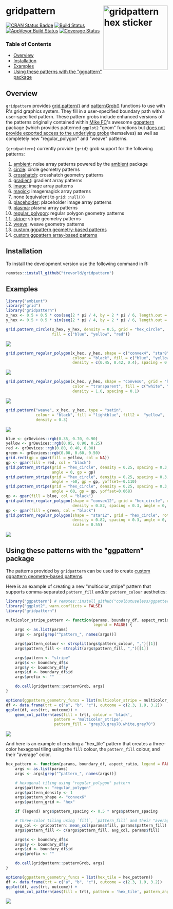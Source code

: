 # gridpattern <img src="man/figures/logo.png" align="right" width="200px" alt="gridpattern hex sticker">

[![CRAN Status Badge](https://www.r-pkg.org/badges/version/gridpattern)](https://cran.r-project.org/package=gridpattern)
[![Build Status](https://travis-ci.org/trevorld/gridpattern.png?branch=main)](https://travis-ci.org/trevorld/gridpattern)
[![AppVeyor Build Status](https://ci.appveyor.com/api/projects/status/github/trevorld/gridpattern?branch=main&svg=true)](https://ci.appveyor.com/project/trevorld/gridpattern)
[![Coverage Status](https://img.shields.io/codecov/c/github/trevorld/gridpattern.svg)](https://codecov.io/github/trevorld/gridpattern?branch=main)

### Table of Contents

* [Overview](#overview)
* [Installation](#installation)
* [Examples](#examples)
* [Using these patterns with the "ggpattern" package](#ggpattern)

## <a name="overview">Overview</a>

`gridpattern` provides [grid.pattern()](http://trevorldavis.com/R/gridpattern/dev/reference/grid.pattern.html) and
[patternGrob()](http://trevorldavis.com/R/gridpattern/dev/reference/grid.pattern.html)
functions to use with R's grid graphics system. They fill in a
user-specified boundary path with a user-specified pattern. These pattern grobs include
enhanced versions of the patterns originally contained within 
[Mike FC](https://github.com/coolbutuseless)'s awesome
[ggpattern](https://github.com/coolbutuseless/ggpattern) package 
(which provides patterned ``ggplot2`` "geom" functions but 
[does not provide exported access to the underlying grobs](https://github.com/coolbutuseless/ggpattern/issues/11) themselves) as well as completely new "regular_polygon" and "weave" patterns.

`{gridpattern}` currently provide `{grid}` grob support for the following patterns:

1.  [ambient](https://trevorldavis.com/R/gridpattern/dev/reference/grid.pattern_ambient.html):
    noise array patterns powered by the [ambient](https://cran.r-project.org/package=ambient) package
2.  [circle](https://trevorldavis.com/R/gridpattern/dev/reference/grid.pattern_circle.html): circle geometry patterns
3.  [crosshatch](https://trevorldavis.com/R/gridpattern/dev/reference/grid.pattern_crosshatch.html): crosshatch geometry patterns
4.  [gradient](https://trevorldavis.com/R/gridpattern/dev/reference/grid.pattern_gradient.html): gradient array patterns
5.  [image](https://trevorldavis.com/R/gridpattern/dev/reference/grid.pattern_image.html): image array patterns
6.  [magick](https://trevorldavis.com/R/gridpattern/dev/reference/grid.pattern_magick.html): imagemagick array patterns
7.  none (equivalent to `grid::null()`)
8.  [placeholder](https://trevorldavis.com/R/gridpattern/dev/reference/grid.pattern_placeholder.html): placeholder image array patterns
9.  [plasma](https://trevorldavis.com/R/gridpattern/dev/reference/grid.pattern_plasma.html): plasma array patterns
10. [regular_polygon](https://trevorldavis.com/R/gridpattern/dev/reference/grid.pattern_regular_polygon.html): regular polygon geometry patterns
11. [stripe](https://trevorldavis.com/R/gridpattern/dev/reference/grid.pattern_stripe.html): stripe geometry patterns
12. [weave](https://trevorldavis.com/R/gridpattern/dev/reference/grid.pattern_weave.html): weave geometry patterns
13. [custom ggpattern geometry-based patterns](https://coolbutuseless.github.io/package/ggpattern/articles/developing-patterns-2.html)
14. [custom ggpattern array-based patterns](https://coolbutuseless.github.io/package/ggpattern/articles/developing-patterns-3.html)

## <a name="installation">Installation</a>

To install the development version use the following command in R:



```r
remotes::install_github("trevorld/gridpattern")
```

## <a name="examples">Examples</a>




```r
library("ambient")
library("grid")
library("gridpattern")
x_hex <- 0.5 + 0.5 * cos(seq(2 * pi / 4, by = 2 * pi / 6, length.out = 6))
y_hex <- 0.5 + 0.5 * sin(seq(2 * pi / 4, by = 2 * pi / 6, length.out = 6))
```


```r
grid.pattern_circle(x_hex, y_hex, density = 0.5, grid = "hex_circle",
                    fill = c("blue", "yellow", "red"))
```

![](man/figures/README-circle-1.png)

```r
grid.pattern_regular_polygon(x_hex, y_hex, shape = c("convex4", "star8", "circle"),
                             colour = "black", fill = c("blue", "yellow", "red"), 
                             density = c(0.45, 0.42, 0.4), spacing = 0.08, angle = 0)
```

![](man/figures/README-regular_star-1.png)

```r
grid.pattern_regular_polygon(x_hex, y_hex, shape = "convex6", grid = "hex",
                             color = "transparent", fill = c("white", "grey", "black"),
                             density = 1.0, spacing = 0.1)
```

![](man/figures/README-regular_hex-1.png)

```r
grid.pattern("weave", x_hex, y_hex, type = "satin", 
             colour = "black", fill = "lightblue", fill2 =  "yellow",
             density = 0.3)
```

![](man/figures/README-weave-1.png)

```r
blue <- grDevices::rgb(0.35, 0.70, 0.90)
yellow <- grDevices::rgb(0.95, 0.90, 0.25)
red <- grDevices::rgb(0.80, 0.40, 0.00)
green <- grDevices::rgb(0.00, 0.60, 0.50)
grid.rect(gp = gpar(fill = yellow, col = NA))
gp <- gpar(fill = red, col = "black")
grid.pattern_stripe(grid = "hex_circle", density = 0.25, spacing = 0.3, 
                    angle = 0, gp = gp)
grid.pattern_stripe(grid = "hex_circle", density = 0.25, spacing = 0.3, 
                    angle = -60, gp = gp, yoffset=-0.110)
grid.pattern_stripe(grid = "hex_circle", density = 0.25, spacing = 0.3, 
                    angle = 60, gp = gp, yoffset=0.068)
gp <- gpar(fill = blue, col = "black")
grid.pattern_regular_polygon(shape = "convex12", grid = "hex_circle", rot = 15,
                             density = 0.82, spacing = 0.3, angle = 0, gp = gp)
gp <- gpar(fill = green, col = "black")
grid.pattern_regular_polygon(shape = "star12", grid = "hex_circle", rot = 15,
                             density = 0.82, spacing = 0.3, angle = 0, gp = gp,
                             scale = 0.55)
```

![](man/figures/README-rhombitrihexagonal-1.png)

## <a name="ggpattern">Using these patterns with the "ggpattern" package</a>

The patterns provided by ``gridpattern`` can be used to create [custom ggpattern geometry-based patterns](https://coolbutuseless.github.io/package/ggpattern/articles/developing-patterns-2.html).  

Here is an example of creating a new  "multicolor_stripe" pattern that supports comma-separated ``pattern_fill`` and/or ``pattern_colour`` aesthetics:


```r
library("ggpattern") # remotes::install_github("coolbutuseless/ggpattern")
library("ggplot2", warn.conflicts = FALSE)
library("gridpattern")

multicolor_stripe_pattern <- function(params, boundary_df, aspect_ratio, 
                                      legend = FALSE) {
    args <- as.list(params)
    args <- args[grep("^pattern_", names(args))]

    args$pattern_colour <- strsplit(args$pattern_colour, ",")[[1]]
    args$pattern_fill <- strsplit(args$pattern_fill, ",")[[1]]

    args$pattern <- "stripe"
    args$x <- boundary_df$x
    args$y <- boundary_df$y
    args$id <- boundary_df$id
    args$prefix <- ""

    do.call(gridpattern::patternGrob, args)
}

options(ggpattern_geometry_funcs = list(multicolor_stripe = multicolor_stripe_pattern))
df <- data.frame(trt = c("a", "b", "c"), outcome = c(2.3, 1.9, 3.2))
ggplot(df, aes(trt, outcome)) +
    geom_col_pattern(aes(fill = trt), colour = 'black', 
                     pattern = 'multicolor_stripe',
                     pattern_fill = "grey30,grey70,white,grey70")
```

![](man/figures/README-ggpattern-1.png)

And here is an example of creating a "hex_tile" pattern that creates
a three-color hexagonal tiling using the ``fill`` colour, the ``pattern_fill`` colour,
and their "average" color.


```r
hex_pattern <- function(params, boundary_df, aspect_ratio, legend = FALSE) {
    args <- as.list(params)
    args <- args[grep("^pattern_", names(args))]

    # hexagonal tiling using "regular_polygon" pattern
    args$pattern <- "regular_polygon"
    args$pattern_density <- 1
    args$pattern_shape <- "convex6"
    args$pattern_grid <- "hex"

    if (legend) args$pattern_spacing <- 0.5 * args$pattern_spacing

    # three-color tiling using `fill`, `pattern_fill` and their "average"
    avg_col <- gridpattern::mean_col(params$fill, params$pattern_fill)
    args$pattern_fill <- c(args$pattern_fill, avg_col, params$fill)

    args$x <- boundary_df$x
    args$y <- boundary_df$y
    args$id <- boundary_df$id
    args$prefix <- ""

    do.call(gridpattern::patternGrob, args)
}

options(ggpattern_geometry_funcs = list(hex_tile = hex_pattern))
df <- data.frame(trt = c("a", "b", "c"), outcome = c(2.3, 1.9, 3.2))
ggplot(df, aes(trt, outcome)) +
    geom_col_pattern(aes(fill = trt), pattern = 'hex_tile', pattern_angle = 45)
```

![](man/figures/README-hex_ggpattern-1.png)
